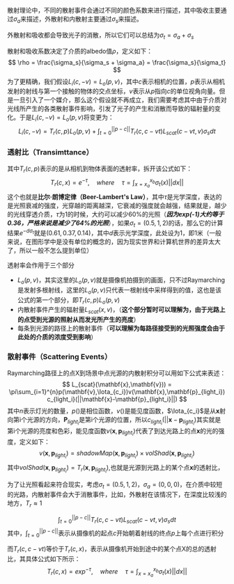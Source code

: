 散射理论中，不同的散射事件会通过不同的颜色系数来进行描述，其中吸收主要通过$\sigma_{a}$来描述，外散射和内散射主要通过$\sigma_{s}$来描述。

外散射和吸收都会导致光子的消散，所以它们可以总结为$\sigma_{t} = \sigma_a + \sigma_s$

散射和吸收系数决定了介质的albedo值$\rho$，定义如下：
$$
\rho = \frac{\sigma_s}{\sigma_s + \sigma_a} = \frac{\sigma_s}{\sigma_t}
$$
为了更精确，我们假设$L_i(c,-v) = L_o(p,v)$，其中$c$表示相机的位置，$p$表示从相机发射的射线与第一个接触的物体的交点坐标，$v$表示从$p$指向$c$的单位视角向量。但是一旦引入了一个媒介，那么这个假设就不再成立，我们需要考虑其中由于介质对光线所产生的各类散射事件影响，引发了光子的产生和消散而导致的辐射量的变化。于是$L_i(c,-v) = L_o(p,v)$将变更为：
$$
L_i(c,-v) = T_{r}(c,p)L_o(p,v) + \int_{t=0}^{||p-c||} T_{r}(c,c-vt)L_{scat}(c-vt,v)\sigma_{s}dt
$$

### 透射比（Transimttance）

其中$T_r(c,p)$表示的是从相机到物体表面的透射率，拆开该公式如下：
$$
T_{r}(c,x) = e^{-\tau} ,\quad where \quad \tau=\int_{x = x_{a}}^{x_{b}}\sigma_{t}(x)||dx||
$$
这个也就是**比尔·朗博定律（Beer-Lambert's Law）**，其中$\tau$是光学深度，表达的是光照衰减的强度，光穿越的距离越深，它衰减的强度就会越强，结果就是，越少的光线穿透介质，$\tau$为1的时候，大约可以减少60%的光照（***因为exp(-1)大约等于0.36，严格来说是减少了64%的光照***），如果$\sigma_t=(0.5,1,2)$的话，那么它的计算结果$e^{-d\sigma_t}$就是$(0.61, 0.37, 0.14)$，其中$d$​表示光学深度，此处设为1，即1米（一般来说，在图形学中是没有单位的概念的，因为现实世界和计算机世界的差异太大了，所以一般不怎么提到单位）

透射率会作用于三个部分

- $L_o(p,v)$，其实这里的$L_o(p,v)$就是摄像机拍摄到的画面，只不过Raymarching是发射多根射线，这里的$L_o(p,v)$只代表一根射线中采样得到的值，这也是该公式的第一个部分，即$T_{r}(c,p)L_o(p,v)$
- 内散射事件产生的辐射量$L_{scat}(x,v)$，（**这个部分暂时可以理解为，由于光路上的点受到光源的照射从而发光所产生的亮度**）
- 每条到光源的路径上的散射事件（**可以理解为每路径接受到的光照强度会由于此处的介质的浓度受到影响**）

### 散射事件（Scattering Events）

Raymarching路径上的点X到场景中点光源的内散射积分可以用如下公式来表述：
$$
L_{scat}(\mathbf{x},\mathbf{v})) = \pi\sum_{i=1}^{n}p(\mathbf{v},\Iota_{c_i})v(\mathbf{x},\mathbf{p}_{light_i})c_{light_i}(||\mathbf{x}-\mathbf{p}_{light_i}||)
$$
其中$n$表示灯光的数量，$p()$是相位函数，$v()$是能见度函数，$\Iota_{c_i}$是从$\mathbf{x}$射向第i个光源的方向，$\mathbf{P}_{light_i}$是第i个光源的位置，所以$c_{light_i}(||\mathbf{x}-\mathbf{p}_{light_i})$其实就是第i个光源的亮度和色彩，能见度函数$v(\mathbf{x},\mathbf{p}_{light_i})$代表了到达光路上的点$\mathbf{x}$的光的强度，定义如下：
$$
v(\mathbf{x},\mathbf{p}_{light_i}) = shadowMap(\mathbf{x},\mathbf{p}_{light_i}) \times volShad(\mathbf{x},\mathbf{p}_{light_i})
$$
其中$volShad(\mathbf{x},\mathbf{p}_{light_i}) = T_{r}(\mathbf{x},\mathbf{p}_{light_i})$,也就是光源到光路上的某个点$\mathbf{x}$的透射比，

为了让光照看起来符合现实，考虑$\sigma_t=(0.5,1,2)$，$\sigma_{a}=(0,0,0)$，在介质中较短的光路，内散射事件会大于消散事件，比如，外散射在该情况下，在深度比较浅的地方，$T_{r} \approx1$














$$
\int_{t=0}^{||p-c||} T_{r}(c,c-vt)L_{scat}(c-vt,v)\sigma_{s}dt
$$
其中，$\int_{t=0}^{||p-c||}$表示从摄像机的起点$c$开始朝着射线的终点$p$上每个点进行积分

而$T_{r}(c,c-vt)$等价于$T_{r}(c,x)$，表示从摄像机开始到途中的某个点X的总的透射比，其具体公式如下所示：
$$
T_{r}(c,x) = exp^{-\tau} ,\quad where \quad \tau=\int_{x = x_{a}}^{x_{b}}\sigma_{t}(x)||dx||
$$
